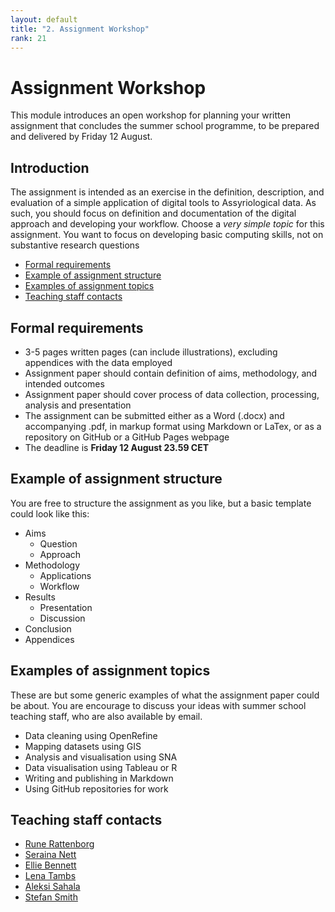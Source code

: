 ```yaml
---
layout: default
title: "2. Assignment Workshop"
rank: 21
---
```


# Assignment Workshop
This module introduces an open workshop for planning your written assignment that concludes the summer school programme, to be prepared and delivered by Friday 12 August. 

## Introduction
The assignment is intended as an exercise in the definition, description, and evaluation of a simple application of digital tools to Assyriological data. As such, you should focus on definition and documentation of the digital approach and developing your workflow. Choose a _very simple topic_ for this assignment. You want to focus on developing basic computing skills, not on substantive research questions

* [Formal requirements](#formal-requirements)
* [Example of assignment structure](#example-of-assignment-structure)
* [Examples of assignment topics](#examples-of-assignment-topics)
* [Teaching staff contacts](#teaching-staff-contacts)

## Formal requirements

* 3-5 pages written pages (can include illustrations), excluding appendices with the data employed
* Assignment paper should contain definition of aims, methodology, and intended outcomes
* Assignment paper should cover process of data collection, processing, analysis and presentation
* The assignment can be submitted either as a Word (.docx) and accompanying .pdf, in markup format using Markdown or LaTex, or as a repository on GitHub or a GitHub Pages webpage
* The deadline is **Friday 12 August 23.59 CET**

## Example of assignment structure
You are free to structure the assignment as you like, but a basic template could look like this:

* Aims
    * Question
    * Approach
* Methodology
    * Applications
    * Workflow
* Results
    * Presentation
    * Discussion
* Conclusion
* Appendices

## Examples of assignment topics
These are but some generic examples of what the assignment paper could be about. You are encourage to discuss your ideas with summer school teaching staff, who are also available by email.

* Data cleaning using OpenRefine
* Mapping datasets using GIS
* Analysis and visualisation using SNA
* Data visualisation using Tableau or R
* Writing and publishing in Markdown
* Using GitHub repositories for work

## Teaching staff contacts

* [Rune Rattenborg](https://katalog.uu.se/profile/?id=N18-1120)
* [Seraina Nett](https://katalog.uu.se/profile/?id=N17-2334)
* [Ellie Bennett](https://www2.helsinki.fi/en/researchgroups/ancient-near-eastern-empires/researchers/team-1-digital-humanities-approaches/people#section-78378)
* [Lena Tambs](https://www2.helsinki.fi/en/people/people-finder/lena-tambs-9428671)
* [Aleksi Sahala](https://www2.helsinki.fi/en/people/people-finder/aleksi-sahala-9113715)
* [Stefan Smith](https://www2.helsinki.fi/en/people/people-finder/stefan-smith-9439288)
